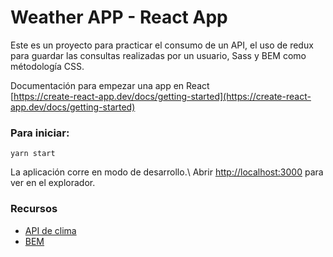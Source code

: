 # Weather APP - React App

Este es un proyecto para practicar el consumo de un API, el uso de redux para guardar las consultas realizadas por un usuario, Sass y BEM como métodología CSS.

Documentación para empezar una app en React\
[https://create-react-app.dev/docs/getting-started](https://create-react-app.dev/docs/getting-started)

### Para iniciar:

`yarn start`

La aplicación corre en modo de desarrollo.\ Abrir [http://localhost:3000](http://localhost:3000) para ver en el explorador.

### Recursos

- [API de clima](https://openweathermap.org/api)
- [BEM](http://getbem.com/introduction/)
